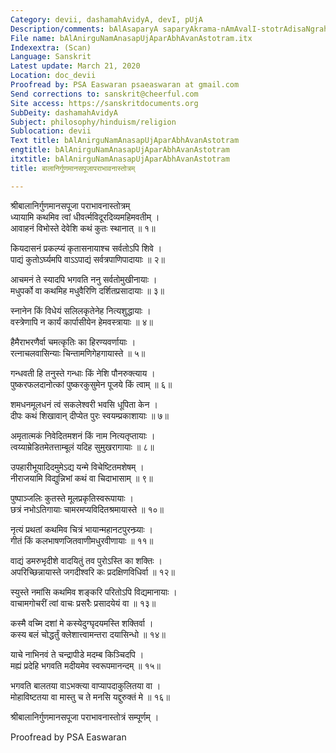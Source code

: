 ```yaml
---
Category: devii, dashamahAvidyA, devI, pUjA
Description/comments: bAlAsaparyA saparyAkrama-nAmAvalI-stotrAdisaNgrahaH
File name: bAlAnirguNamAnasapUjAparAbhAvanAstotram.itx
Indexextra: (Scan)
Language: Sanskrit
Latest update: March 21, 2020
Location: doc_devii
Proofread by: PSA Easwaran psaeaswaran at gmail.com
Send corrections to: sanskrit@cheerful.com
Site access: https://sanskritdocuments.org
SubDeity: dashamahAvidyA
Subject: philosophy/hinduism/religion
Sublocation: devii
Text title: bAlAnirguNamAnasapUjAparAbhAvanAstotram
engtitle: bAlAnirguNamAnasapUjAparAbhAvanAstotram
itxtitle: bAlAnirguNamAnasapUjAparAbhAvanAstotram
title: बालानिर्गुणमानसपूजापराभावनास्तोत्रम्

---
```

  
 श्रीबालानिर्गुणमानसपूजा पराभावनास्तोत्रम्   
ध्यायामि कथमिव त्वां धीवर्त्मविदूरदिव्यमहिमवतीम् ।  
आवाहनं विभोस्ते देवेशि कथं कुतः स्थानात् ॥ १॥  
  
कियदासनं प्रकल्प्यं कृतासनायाश्च सर्वतोऽपि शिवे ।  
पाद्यं कुतोऽर्घ्यमपि वाऽऽपाद्यं सर्वत्रपाणिपादायाः ॥ २॥  
  
आचमनं ते स्यादपि भगवति ननु सर्वतोमुखीनायाः ।  
मधुपर्को वा कथमिह मधुवैरिणि दर्शितप्रसादायाः ॥ ३॥  
  
स्नानेन किं विधेयं सलिलकृतेनेह नित्यशुद्धायाः ।  
वस्त्रेणापि न कार्यं कार्पासीयेन हेमवस्त्रायाः ॥ ४॥  
  
हैमैराभरणैर्वा चमत्कृतिः का हिरण्यवर्णायाः ।  
रत्नाचलवासिन्याः चिन्तामणिगेहगायास्ते ॥ ५॥  
  
गन्धवती हि तनुस्ते गन्धाः किं नेशि पौनरुक्त्याय ।  
पुष्करफलदानोत्कां पुष्करकुसुमेन पूजये किं त्वाम् ॥ ६॥  
  
शमधनमूलधनं त्वं सकलेश्वरी भवसि धूपिता केन ।  
दीपः कथं शिखावान् दीप्येत पुरः स्वयम्प्रकाशायाः ॥ ७॥  
  
अमृतात्मकं निवेदितमशनं किं नाम नित्यतृप्तायाः ।  
त्वय्याम्रेडितमेतत्ताम्बूलं यदिह सुमुखरागायाः ॥ ८॥  
  
उपहारीभूयादिदमुमेऽद्य यन्मे विचेष्टितमशेषम् ।  
नीराजयामि विद्युन्निभां कथं वा चिदाभासाम् ॥ ९॥  
  
पुष्पाञ्जलिः कुतस्ते मूलप्रकृतिस्वरूपायाः ।  
छत्रं नभोऽतिगायाः चामरमप्यविदितश्रमायास्ते ॥ १०॥  
  
नृत्यं प्रथतां कथमिव चित्रं भायान्महानटपुरन्घ्र्याः ।  
गीतं किं कलभाषणजितवाणीमधुरवीणायाः ॥ ११॥  
  
वाद्यं डमरुभृदीशे वादयितुं तव पुरोऽस्ति का शक्तिः ।  
अपरिच्छिन्नायास्ते जगदीश्वरि कः प्रदक्षिणविधिर्वा ॥ १२॥  
  
स्युस्ते नमांसि कथमिव शङ्करि परितोऽपि विद्यमानायाः ।  
वाचामगोचरीं त्वां वाचः प्रसरैः प्रसादयेयं वा ॥ १३॥  
  
कस्मै वच्मि दशां मे कस्येदुग्घृदयमस्ति शक्तिर्वा ।  
कस्य बलं चोद्धर्तुं क्लेशात्त्वामन्तरा दयासिन्धो ॥ १४॥  
  
याचे नाभिनवं ते चन्द्रापीडे मदम्ब किञ्चिदपि ।  
मह्यं प्रदेहि भगवति मदीयमेव स्वरूपमानन्दम् ॥ १५॥  
  
भगवति बालतया वाऽभक्त्या वाप्यापदाकुलितया वा ।  
मोहाविष्टतया वा मास्तु च ते मनसि यद्दुरुक्तं मे ॥ १६॥  
  
श्रीबालानिर्गुणमानसपूजा पराभावनास्तोत्रं सम्पूर्णम् ।  
  
  
Proofread by PSA Easwaran  
  
